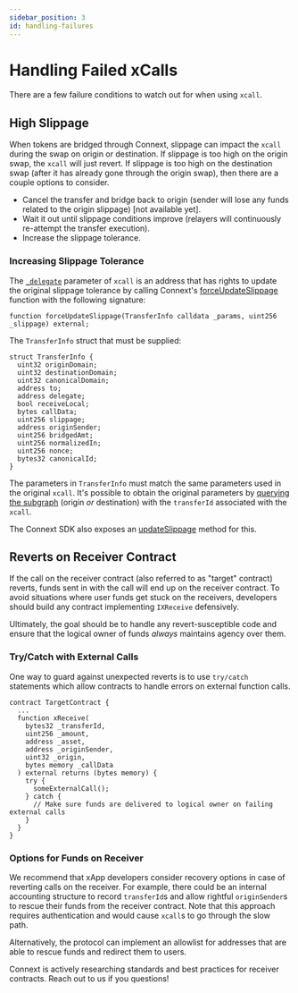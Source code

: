 ```yaml
---
sidebar_position: 3
id: handling-failures
---
```


# Handling Failed xCalls

There are a few failure conditions to watch out for when using `xcall`. 

## High Slippage

When tokens are bridged through Connext, slippage can impact the `xcall` during the swap on origin or destination. If slippage is too high on the origin swap, the `xcall` will just revert. If slippage is too high on the destination swap (after it has already gone through the origin swap), then there are a couple options to consider.

- Cancel the transfer and bridge back to origin (sender will lose any funds related to the origin slippage) [not available yet].
- Wait it out until slippage conditions improve (relayers will continuously re-attempt the transfer execution).
- Increase the slippage tolerance.

### Increasing Slippage Tolerance

The [`_delegate`](../reference/contracts/calls#parameters-8) parameter of `xcall` is an address that has rights to update the original slippage tolerance by calling Connext's [forceUpdateSlippage](https://github.com/connext/monorepo/blob/27bbf7871a78b03d8613b06ece2675a57309d573/packages/deployments/contracts/contracts/core/connext/facets/BridgeFacet.sol#L395) function with the following signature:

```solidity
function forceUpdateSlippage(TransferInfo calldata _params, uint256 _slippage) external;
```

The `TransferInfo` struct that must be supplied:

```solidity
struct TransferInfo {
  uint32 originDomain;
  uint32 destinationDomain;
  uint32 canonicalDomain;
  address to;
  address delegate;
  bool receiveLocal;
  bytes callData;
  uint256 slippage;
  address originSender;
  uint256 bridgedAmt;
  uint256 normalizedIn;
  uint256 nonce;
  bytes32 canonicalId;
}
```

The parameters in `TransferInfo` must match the same parameters used in the original `xcall`. It's possible to obtain the original parameters by [querying the subgraph](./xcall-status#querying-subgraphs) (origin *or* destination) with the `transferId` associated with the `xcall`.

The Connext SDK also exposes an [updateSlippage](../reference/SDK/sdk-base#updateslippage) method for this.


## Reverts on Receiver Contract

If the call on the receiver contract (also referred to as "target" contract) reverts, funds sent in with the call will end up on the receiver contract. To avoid situations where user funds get stuck on the receivers, developers should build any contract implementing `IXReceive` defensively. 

Ultimately, the goal should be to handle any revert-susceptible code and ensure that the logical owner of funds *always* maintains agency over them.

### Try/Catch with External Calls

One way to guard against unexpected reverts is to use `try/catch` statements which allow contracts to handle errors on external function calls.

```solidity
contract TargetContract {
  ...
  function xReceive(
    bytes32 _transferId,
    uint256 _amount,
    address _asset,
    address _originSender,
    uint32 _origin,
    bytes memory _callData
  ) external returns (bytes memory) {
    try {
      someExternalCall();
    } catch { 
      // Make sure funds are delivered to logical owner on failing external calls
    }
  }
}
```

### Options for Funds on Receiver

We recommend that xApp developers consider recovery options in case of reverting calls on the receiver. For example, there could be an internal accounting structure to record `transferId`s and allow rightful `originSender`s to rescue their funds from the receiver contract. Note that this approach requires authentication and would cause `xcall`s to go through the slow path.

Alternatively, the protocol can implement an allowlist for addresses that are able to rescue funds and redirect them to users. 

Connext is actively researching standards and best practices for receiver contracts. Reach out to us if you questions!
